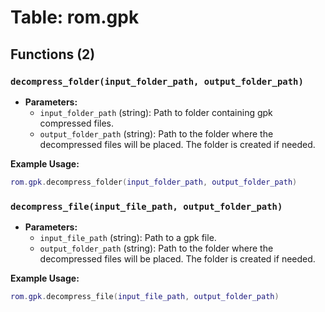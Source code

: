 # Table: rom.gpk

## Functions (2)

### `decompress_folder(input_folder_path, output_folder_path)`

- **Parameters:**
  - `input_folder_path` (string): Path to folder containing gpk compressed files.
  - `output_folder_path` (string): Path to the folder where the decompressed files will be placed. The folder is created if needed.

**Example Usage:**
```lua
rom.gpk.decompress_folder(input_folder_path, output_folder_path)
```

### `decompress_file(input_file_path, output_folder_path)`

- **Parameters:**
  - `input_file_path` (string): Path to a gpk file.
  - `output_folder_path` (string): Path to the folder where the decompressed files will be placed. The folder is created if needed.

**Example Usage:**
```lua
rom.gpk.decompress_file(input_file_path, output_folder_path)
```


